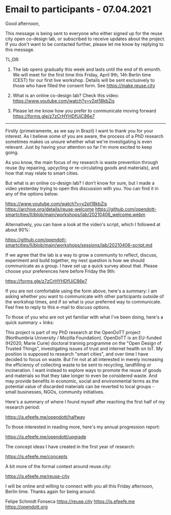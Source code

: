 # Email to participants - 07.04.2021

Good afternoon,

This message is being sent to everyone who either signed up for the reuse city open co-design lab, or subscribed to receive updates about the project. If you don't want to be contacted further, please let me know by replying to this message.

TL;DR:

1. The lab opens gradually this week and lasts until the end of th emonth. We will meet for the first time this Friday, April 9th, 14h Berlin time (CEST) for our first live workshop. Details will be sent exclusively to those who have filled the consent form. See https://make.reuse.city

2. What is an online co-design lab? Check this video:
https://www.youtube.com/watch?v=v2pt18kbZis

3. Please let me know how you prefer to communicate moving forward
https://forms.gle/z7zCrHYHDfUiC86e7

---

Firstly (primeiramente, as we say in Brazil) I want to thank you for your interest. As I believe some of you are aware, the process of a PhD research sometimes makes us unsure whether what we're investigating is even relevant. Just by having your attention so far I'm more excited to keep going.

As you know, the main focus of my research is waste prevention through reuse (by repairing, upcycling or re-circulating goods and materials), and how that may relate to smart cities.

But what is an online co-design lab? I don't know for sure, but I made a video yesterday trying to open this discussion with you. You can find it in any of the options below:

https://www.youtube.com/watch?v=v2pt18kbZis
https://archive.org/details/reuse-welcome
https://github.com/opendott-smartcities/II/blob/main/workshops/lab/20210406_welcome.webm

Alternatively, you can have a look at the video's script, which I followed at about 90%:

https://github.com/opendott-smartcities/II/blob/main/workshops/sessions/lab/20210406-script.md

If we agree that the lab is a way to grow a community to reflect, discuss, experiment and build together, my next question is how we should communicate as a group. I have set up a quick survey about that. Please choose your preferences here before Friday the 9th:

https://forms.gle/z7zCrHYHDfUiC86e7

If you are not comfortable using the form above, here's a summary: I am asking whether you want to communicate with other participants outside of the workshop times, and if so what is your preferred way to communicate. Feel free to reply to this e-mail to discuss options.

To those of you who are not yet familiar with what I've been doing, here's a quick summary + links:

This project is part of my PhD research at the OpenDoTT project (Northumbria University / Mozilla Foundation). OpenDoTT is an EU-funded (H2020, Marie Curie) doctoral traninig programme on the "Open Design of Trusted Things", investigating issues of trust and internet health on IoT. My position is supposed to research "smart cities", and over time I have decided to focus on waste. But I'm not at all interested in merely increasing the efficiency of collecting waste to be sent to recycling, landfilling or incineration. I want instead to explore ways to promote the reuse of goods and materials so that they take longer to even be considered waste. And may provide benefits in economic, social and environmental terms as the potential value of discarded materials can be reverted to local groups - small businesses, NGOs, community initiatives.

Here's a summary of where I found myself after reaching the first half of my research period:

https://is.efeefe.me/opendott/halfway

To those interested in reading more, here's my annual progression report:

https://is.efeefe.me/opendott/upgrade

The concept ideas I have created in the first year of research:

https://is.efeefe.me/concepts

A bit more of the formal context around reuse.city:

https://is.efeefe.me/reuse-city

I will be online and willing to connect with you all this Friday afternoon, Berlin time. Thanks again for being around.


Felipe Schmidt Fonseca
https://reuse.city
https://is.efeefe.me
https://opendott.org
